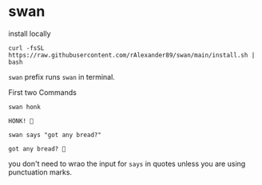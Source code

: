 # swan

install locally

```
curl -fsSL https://raw.githubusercontent.com/rAlexander89/swan/main/install.sh | bash
```

`swan` prefix runs `swan` in terminal.

First two Commands

`swan honk`
```
HONK! 🦢
```


`swan says "got any bread?"`

```
got any bread? 🦢
```

you don't need to wrao the input for `says` in quotes unless you are using punctuation marks.

